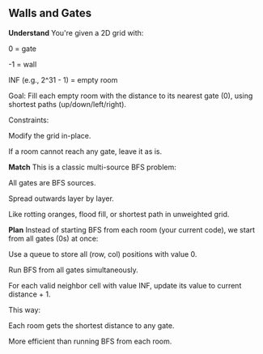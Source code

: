 ## Walls and Gates
**Understand**
You're given a 2D grid with:

0 = gate

-1 = wall

INF (e.g., 2^31 - 1) = empty room

Goal:
Fill each empty room with the distance to its nearest gate (0), using shortest paths (up/down/left/right).

Constraints:

Modify the grid in-place.

If a room cannot reach any gate, leave it as is.

**Match**
This is a classic multi-source BFS problem:

All gates are BFS sources.

Spread outwards layer by layer.

Like rotting oranges, flood fill, or shortest path in unweighted grid.

**Plan**
Instead of starting BFS from each room (your current code), we start from all gates (0s) at once:

Use a queue to store all (row, col) positions with value 0.

Run BFS from all gates simultaneously.

For each valid neighbor cell with value INF, update its value to current distance + 1.

This way:

Each room gets the shortest distance to any gate.

More efficient than running BFS from each room.

